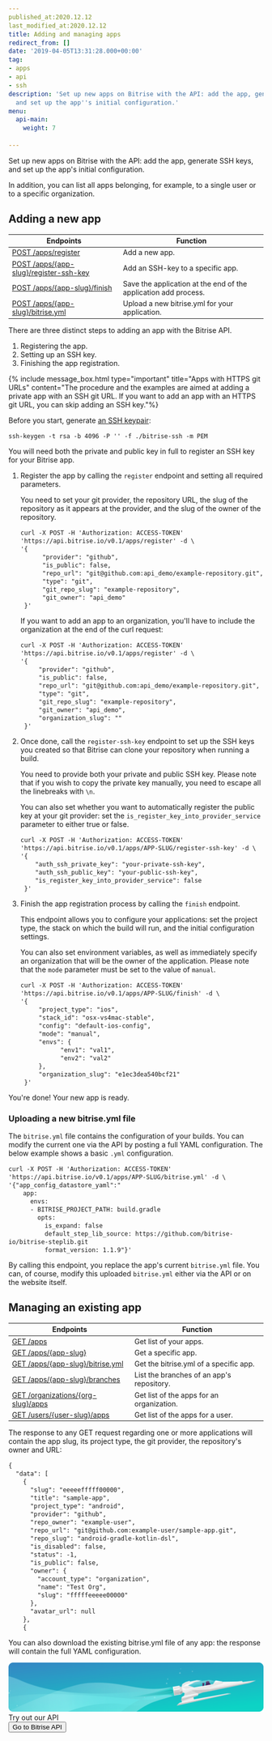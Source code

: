 ```yaml
---
published_at:2020.12.12
last_modified_at:2020.12.12
title: Adding and managing apps
redirect_from: []
date: '2019-04-05T13:31:28.000+00:00'
tag:
- apps
- api
- ssh
description: 'Set up new apps on Bitrise with the API: add the app, generate SSH keys,
  and set up the app''s initial configuration.'
menu:
  api-main:
    weight: 7

---
```

Set up new apps on Bitrise with the API: add the app, generate SSH keys, and set up the app's initial configuration.

In addition, you can list all apps belonging, for example, to a single user or to a specific organization.

## Adding a new app

| Endpoints | Function |
| --- | --- |
| [POST /apps/register](https://api-docs.bitrise.io/#/app-setup/app-create) | Add a new app. |
| [POST /apps/{app-slug}/register-ssh-key](https://api-docs.bitrise.io/#/app-setup/ssh-key-create) | Add an SSH-key to a specific app. |
| [POST /apps/{app-slug}/finish](https://api-docs.bitrise.io/#/app-setup/app-finish) | Save the application at the end of the application add process. |
| [POST /apps/{app-slug}/bitrise.yml](https://api-docs.bitrise.io/#/app-setup/app-config-create) | Upload a new bitrise.yml for your application. |

There are three distinct steps to adding an app with the Bitrise API.

1. Registering the app.
2. Setting up an SSH key.
3. Finishing the app registration.

{% include message_box.html type="important" title="Apps with HTTPS git URLs" content="The procedure and the examples are aimed at adding a private app with an SSH git URL. If you want to add an app with an HTTPS git URL, you can skip adding an SSH key."%}

Before you start, generate [an SSH keypair](/faq/how-to-generate-ssh-keypair/):

    ssh-keygen -t rsa -b 4096 -P '' -f ./bitrise-ssh -m PEM  

You will need both the private and public key in full to register an SSH key for your Bitrise app.

1. Register the app by calling the `register` endpoint and setting all required parameters.

   You need to set your git provider, the repository URL, the slug of the repository as it appears at the provider, and the slug of the owner of the repository.

       curl -X POST -H 'Authorization: ACCESS-TOKEN' 'https://api.bitrise.io/v0.1/apps/register' -d \
       '{
	         "provider": "github",
	         "is_public": false,
	         "repo_url": "git@github.com:api_demo/example-repository.git",
	         "type": "git",
	         "git_repo_slug": "example-repository",
	         "git_owner": "api_demo"
        }'

   If you want to add an app to an organization, you'll have to include the organization at the end of the curl request:

       curl -X POST -H 'Authorization: ACCESS-TOKEN' 'https://api.bitrise.io/v0.1/apps/register' -d \
       '{
	        "provider": "github",
	        "is_public": false,
	        "repo_url": "git@github.com:api_demo/example-repository.git",
	        "type": "git",
	        "git_repo_slug": "example-repository",
	        "git_owner": "api_demo",
	        "organization_slug": ""
        }'
2. Once done, call the `register-ssh-key` endpoint to set up the SSH keys you created so that Bitrise can clone your repository when running a build.

   You need to provide both your private and public SSH key. Please note that if you wish to copy the private key manually, you need to escape all the linebreaks with `\n`.

   You can also set whether you want to automatically register the public key at your git provider: set the `is_register_key_into_provider_service` parameter to either true or false.

       curl -X POST -H 'Authorization: ACCESS-TOKEN' 'https://api.bitrise.io/v0.1/apps/APP-SLUG/register-ssh-key' -d \
       '{
	       "auth_ssh_private_key": "your-private-ssh-key",
	       "auth_ssh_public_key": "your-public-ssh-key",
	       "is_register_key_into_provider_service": false
        }'
3. Finish the app registration process by calling the `finish` endpoint.

   This endpoint allows you to configure your applications: set the project type, the stack on which the build will run, and the initial configuration settings.

   You can also set environment variables, as well as immediately specify an organization that will be the owner of the application. Please note that the `mode` parameter must be set to the value of `manual`.

       curl -X POST -H 'Authorization: ACCESS-TOKEN' 'https://api.bitrise.io/v0.1/apps/APP-SLUG/finish' -d \
       '{
	        "project_type": "ios",
	        "stack_id": "osx-vs4mac-stable",
	        "config": "default-ios-config",
	        "mode": "manual",
	        "envs": {
		          "env1": "val1",
		          "env2": "val2"
	        },
	        "organization_slug": "e1ec3dea540bcf21"
        }'

You're done! Your new app is ready.

### Uploading a new bitrise.yml file

The `bitrise.yml` file contains the configuration of your builds. You can modify the current one via the API by posting a full YAML configuration. The below example shows a basic `.yml` configuration.

    curl -X POST -H 'Authorization: ACCESS-TOKEN' 'https://api.bitrise.io/v0.1/apps/APP-SLUG/bitrise.yml' -d \
    '{"app_config_datastore_yaml":"
        app: 
          envs: 
          - BITRISE_PROJECT_PATH: build.gradle   
            opts:      
              is_expand: false
              default_step_lib_source: https://github.com/bitrise-io/bitrise-steplib.git
              format_version: 1.1.9"}'

By calling this endpoint, you replace the app's current `bitrise.yml` file. You can, of course, modify this uploaded `bitrise.yml` either via the API or on the website itself.

## Managing an existing app

| Endpoints | Function |
| --- | --- |
| [GET /apps](https://api-docs.bitrise.io/#/application/app-list) | Get list of your apps. |
| [GET /apps/{app-slug}](https://api-docs.bitrise.io/#/application/app-show) | Get a specific app. |
| [GET /apps/{app-slug}/bitrise.yml](https://api-docs.bitrise.io/#/application/app-config-datastore-show) | Get the bitrise.yml of a specific app. |
| [GET /apps/{app-slug}/branches](https://api-docs.bitrise.io/#/application/branch-list) | List the branches of an app's repository. |
| [GET /organizations/{org-slug}/apps](https://api-docs.bitrise.io/#/application/app-list-by-organization) | Get list of the apps for an organization. |
| [GET /users/{user-slug}/apps](https://api-docs.bitrise.io/#/application/app-list-by-user) | Get list of the apps for a user. |

The response to any GET request regarding one or more applications will contain the app slug, its project type, the git provider, the repository's owner and URL:

    {
      "data": [
        {
          "slug": "eeeeefffff00000",
          "title": "sample-app",
          "project_type": "android",
          "provider": "github",
          "repo_owner": "example-user",
          "repo_url": "git@github.com:example-user/sample-app.git",
          "repo_slug": "android-gradle-kotlin-dsl",
          "is_disabled": false,
          "status": -1,
          "is_public": false,
          "owner": {
            "account_type": "organization",
            "name": "Test Org",
            "slug": "fffffeeeee00000"
          },
          "avatar_url": null
        },
        {

You can also download the existing bitrise.yml file of any app: the response will contain the full YAML configuration.

<div class="banner">
<img src="/assets/images/banner-bg-888x170.png" style="border: none;">
<div class="deploy-text">Try out our API</div>
<a target="_blank" href="https://api-docs.bitrise.io/#/"><button class="button">Go to Bitrise API</button></a>
</div>
